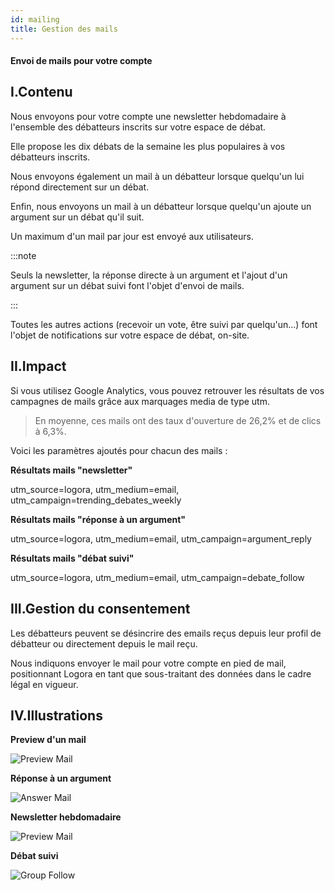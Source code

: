```yaml
---
id: mailing
title: Gestion des mails
---
```


#### Envoi de mails pour votre compte

## I.Contenu

Nous envoyons pour votre compte une newsletter hebdomadaire à l'ensemble des débatteurs inscrits sur votre espace de débat. 

Elle propose les dix débats de la semaine les plus populaires à vos débatteurs inscrits.  

Nous envoyons également un mail à un débatteur lorsque quelqu'un lui répond directement sur un débat. 

Enfin, nous envoyons un mail à un débatteur lorsque quelqu'un ajoute un argument sur un débat qu'il suit. 

Un maximum d'un mail par jour est envoyé aux utilisateurs. 

:::note

Seuls la newsletter, la réponse directe à un argument et l'ajout d'un argument sur un débat suivi font l'objet d'envoi de mails. 

:::

Toutes les autres actions (recevoir un vote, être suivi par quelqu'un...) font l'objet de notifications sur votre espace de débat, on-site. 

## II.Impact

Si vous utilisez Google Analytics, vous pouvez retrouver les résultats de vos campagnes de mails grâce aux marquages media de type utm. 

> En moyenne, ces mails ont des taux d'ouverture de 26,2% et de clics à 6,3%. 

Voici les paramètres ajoutés pour chacun des mails : 

**Résultats mails "newsletter"**

utm_source=logora, utm_medium=email, utm_campaign=trending_debates_weekly

**Résultats mails "réponse à un argument"**

utm_source=logora, utm_medium=email, utm_campaign=argument_reply

**Résultats mails "débat suivi"**

utm_source=logora, utm_medium=email, utm_campaign=debate_follow

## III.Gestion du consentement

Les débatteurs peuvent se désincrire des emails reçus depuis leur profil de débatteur ou directement depuis le mail reçu. 

Nous indiquons envoyer le mail pour votre compte en pied de mail, positionnant Logora en tant que sous-traitant des données dans le cadre légal en vigueur. 

## IV.Illustrations

**Preview d'un mail**

![Preview Mail](/img/previewmail.png)

**Réponse à un argument**

![Answer Mail](/img/answermail.png)

**Newsletter hebdomadaire**

![Preview Mail](/img/insidemail.png)

**Débat suivi**

![Group Follow](/img/groupfollow.png)


